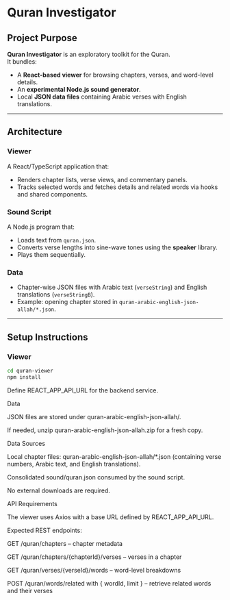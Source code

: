 # Quran Investigator

## Project Purpose
**Quran Investigator** is an exploratory toolkit for the Quran.  
It bundles:
- A **React-based viewer** for browsing chapters, verses, and word-level details.
- An **experimental Node.js sound generator**.
- Local **JSON data files** containing Arabic verses with English translations.

---

## Architecture

### Viewer
A React/TypeScript application that:
- Renders chapter lists, verse views, and commentary panels.  
- Tracks selected words and fetches details and related words via hooks and shared components.

### Sound Script
A Node.js program that:
- Loads text from `quran.json`.  
- Converts verse lengths into sine-wave tones using the **speaker** library.  
- Plays them sequentially.

### Data
- Chapter-wise JSON files with Arabic text (`verseString`) and English translations (`verseStringB`).  
- Example: opening chapter stored in `quran-arabic-english-json-allah/*.json`.

---

## Setup Instructions

### Viewer
```bash
cd quran-viewer
npm install
```

Define REACT_APP_API_URL for the backend service.

Data

JSON files are stored under quran-arabic-english-json-allah/.

If needed, unzip quran-arabic-english-json-allah.zip for a fresh copy.

Data Sources

Local chapter files: quran-arabic-english-json-allah/*.json
(containing verse numbers, Arabic text, and English translations).

Consolidated sound/quran.json consumed by the sound script.

No external downloads are required.

API Requirements

The viewer uses Axios with a base URL defined by REACT_APP_API_URL.

Expected REST endpoints:

GET /quran/chapters – chapter metadata

GET /quran/chapters/{chapterId}/verses – verses in a chapter

GET /quran/verses/{verseId}/words – word-level breakdowns

POST /quran/words/related with { wordId, limit } – retrieve related words and their verses